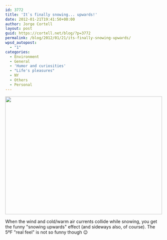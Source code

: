 ```yaml
---
id: 3772
title: 'It`s finally snowing... upwards!'
date: 2012-01-21T19:41:50+00:00
author: Jorge Cortell
layout: post
guid: https://cortell.net/blog/?p=3772
permalink: /blog/2012/01/21/its-finally-snowing-upwards/
wpsd_autopost:
  - "1"
categories:
  - Environment
  - General
  - 'Humor and curiosities'
  - "Life's pleasures"
  - NY
  - Others
  - Personal
---
```

<img class="aligncenter" title="snow" src="https://lh5.googleusercontent.com/-Q76V-xtSRbI/TxsFycxM5qI/AAAAAAAAALw/CSSCF0OdRaw/w500-h375-k/20120121_104853.jpg" alt="" width="500" height="375" />

When the wind and cold/warm air currents collide while snowing, you get the funny "snowing upwards" effect (and sideways also, of course). The 5ºF "real feel" is not so funny though 😉